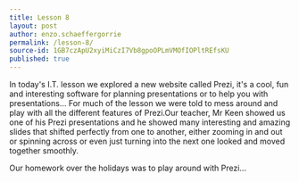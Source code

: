 ```yaml
---
title: Lesson 8
layout: post
author: enzo.schaeffergorrie
permalink: /lesson-8/
source-id: 1GB7czApU2xyiMiCzI7Vb8gpoOPLmVMOfIOPltREfsKU
published: true
---
```

In today's I.T. lesson we explored a new website called Prezi, it's a cool, fun and interesting software for planning presentations or to help you with presentations… For much of the lesson we were told to mess around and play with all the different features of Prezi.Our teacher, Mr Keen showed us one of his Prezi presentations and he showed many interesting and amazing slides that shifted perfectly from one to another, either zooming in and out or spinning across or even just turning into the next one looked and moved together smoothly. 

Our homework over the holidays was to play around with Prezi...

